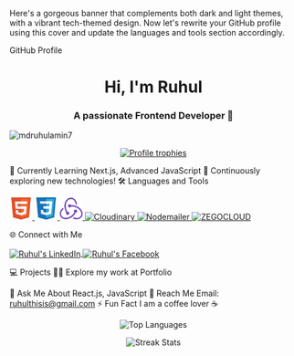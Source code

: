 


Here's a gorgeous banner that complements both dark and light themes, with a vibrant tech-themed design. Now let's rewrite your GitHub profile using this cover and update the languages and tools section accordingly.

GitHub Profile


<h1 align="center">Hi, I'm Ruhul</h1> <h3 align="center">A passionate Frontend Developer 🚀</h3> <p align="left"> <img src="https://komarev.com/ghpvc/?username=mdruhulamin7&label=Profile%20views&color=0e75b6&style=flat" alt="mdruhulamin7" /> </p> <p align="center"> <a href="https://github.com/ryo-ma/github-profile-trophy"> <img src="https://github-profile-trophy.vercel.app/?username=mdruhulamin7&theme=gruvbox" alt="Profile trophies" /> </a> </p>
🌱 Currently Learning
Next.js, Advanced JavaScript
📖 Continuously exploring new technologies!
🛠️ Languages and Tools
<p align="left"> <a href="https://www.w3.org/html/" target="_blank" rel="noreferrer"> <img src="https://raw.githubusercontent.com/devicons/devicon/master/icons/html5/html5-original.svg" alt="HTML5" width="40" height="40"/> </a> <a href="https://www.w3schools.com/css/" target="_blank" rel="noreferrer"> <img src="https://raw.githubusercontent.com/devicons/devicon/master/icons/css3/css3-original.svg" alt="CSS3" width="40" height="40"/> </a> <a href="https://redux.js.org/" target="_blank" rel="noreferrer"> <img src="https://raw.githubusercontent.com/devicons/devicon/master/icons/redux/redux-original.svg" alt="Redux" width="40" height="40"/> </a> <a href="https://cloudinary.com/" target="_blank" rel="noreferrer"> <img src="https://www.vectorlogo.zone/logos/cloudinary/cloudinary-icon.svg" alt="Cloudinary" width="40" height="40"/> </a> <a href="https://nodemailer.com/" target="_blank" rel="noreferrer"> <img src="https://www.vectorlogo.zone/logos/nodemailer/nodemailer-icon.svg" alt="Nodemailer" width="40" height="40"/> </a> <a href="https://zegocloud.com/" target="_blank" rel="noreferrer"> <img src="https://www.vectorlogo.zone/logos/zegocloud/zegocloud-icon.svg" alt="ZEGOCLOUD" width="40" height="40"/> </a> </p>
🌐 Connect with Me
<p align="left"> <a href="https://linkedin.com/in/ruhul7" target="blank"> <img align="center" src="https://raw.githubusercontent.com/rahuldkjain/github-profile-readme-generator/master/src/images/icons/Social/linked-in-alt.svg" alt="Ruhul's LinkedIn" height="30" width="40" /> </a> <a href="https://fb.com/100075508398981" target="blank"> <img align="center" src="https://raw.githubusercontent.com/rahuldkjain/github-profile-readme-generator/master/src/images/icons/Social/facebook.svg" alt="Ruhul's Facebook" height="30" width="40" /> </a> </p>
💻 Projects
👨‍💻 Explore my work at Portfolio

💬 Ask Me About
React.js, JavaScript
📧 Reach Me
Email: ruhulthisis@gmail.com
⚡ Fun Fact
I am a coffee lover ☕

<p align="center"> <img src="https://github-readme-stats.vercel.app/api/top-langs/?username=mdruhulamin7&layout=compact&theme=radical" alt="Top Languages" /> </p> <p align="center"> <img src="https://github-readme-streak-stats.herokuapp.com/?user=mdruhulamin7&theme=radical" alt="Streak Stats" /> </p>

